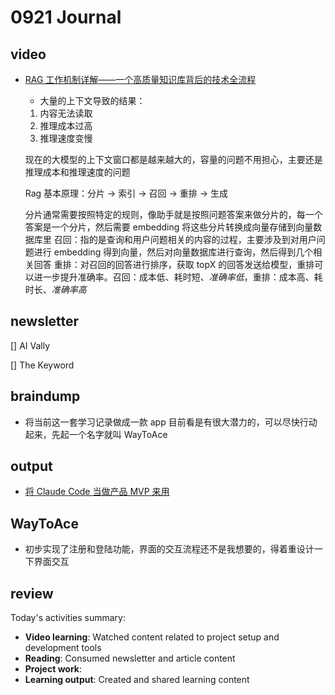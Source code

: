 # 0921 Journal

## video

- [RAG 工作机制详解——一个高质量知识库背后的技术全流程](https://www.youtube.com/watch?v=WWdlme1EAGI)

  - 大量的上下文导致的结果：

  1. 内容无法读取
  2. 推理成本过高
  3. 推理速度变慢

  现在的大模型的上下文窗口都是越来越大的，容量的问题不用担心，主要还是推理成本和推理速度的问题

  Rag 基本原理：分片 -> 索引 -> 召回 -> 重排 -> 生成

  分片通常需要按照特定的规则，像助手就是按照问题答案来做分片的，每一个答案是一个分片，然后需要 embedding 将这些分片转换成向量存储到向量数据库里
  召回：指的是查询和用户问题相关的内容的过程，主要涉及到对用户问题进行 embedding 得到向量，然后对向量数据库进行查询，然后得到几个相关回答
  重排：对召回的回答进行排序，获取 topX 的回答发送给模型，重排可以进一步提升准确率。召回：成本低、耗时短、_准确率低_，重排：成本高、耗时长、_准确率高_

## newsletter

[] AI Vally

[] The Keyword

## braindump

- 将当前这一套学习记录做成一款 app 目前看是有很大潜力的，可以尽快行动起来，先起一个名字就叫 WayToAce

## output

- [将 Claude Code 当做产品 MVP 来用](https://www.xiaohongshu.com/explore/68cf5439000000001300bdb7?xsec_token=GB81a3fpBuCK6eYnCDk_HCn1UxGfeScjzsudQRwCCcsqc=&xsec_source=pc_creatormng)

## WayToAce

- 初步实现了注册和登陆功能，界面的交互流程还不是我想要的，得着重设计一下界面交互

## review

Today's activities summary:
- **Video learning**: Watched content related to project setup and development tools
- **Reading**: Consumed newsletter and article content
- **Project work**: 
- **Learning output**: Created and shared learning content
